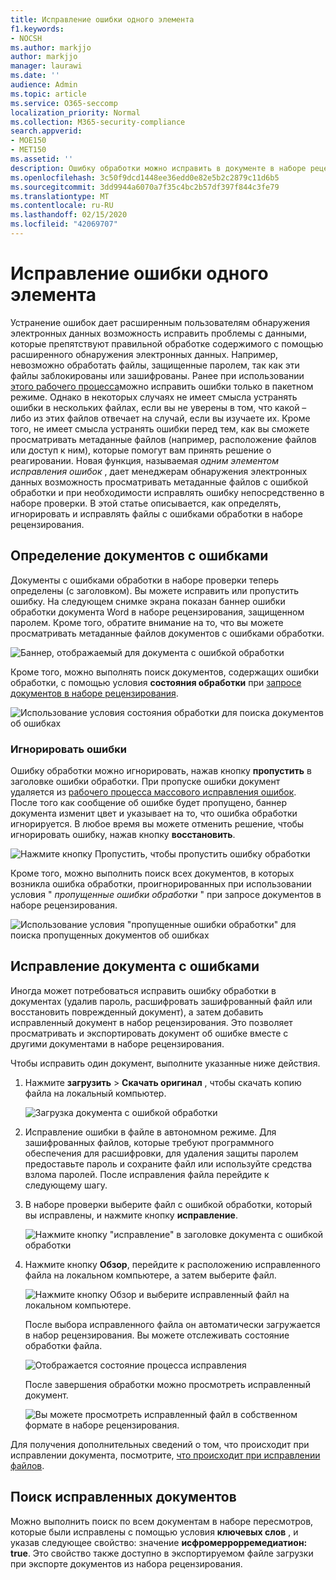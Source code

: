 ```yaml
---
title: Исправление ошибки одного элемента
f1.keywords:
- NOCSH
ms.author: markjjo
author: markjjo
manager: laurawi
ms.date: ''
audience: Admin
ms.topic: article
ms.service: O365-seccomp
localization_priority: Normal
ms.collection: M365-security-compliance
search.appverid:
- MOE150
- MET150
ms.assetid: ''
description: Ошибку обработки можно исправить в документе в наборе рецензирования в Advanced eDiscovery, не выполняя процесс исправления ошибок с пакетом исправлений.
ms.openlocfilehash: 3c50f9dcd1448ee36edd0e82e5b2c2879c11d6b5
ms.sourcegitcommit: 3dd9944a6070a7f35c4bc2b57df397f844c3fe79
ms.translationtype: MT
ms.contentlocale: ru-RU
ms.lasthandoff: 02/15/2020
ms.locfileid: "42069707"
---
```

# <a name="single-item-error-remediation"></a>Исправление ошибки одного элемента

Устранение ошибок дает расширенным пользователям обнаружения электронных данных возможность исправить проблемы с данными, которые препятствуют правильной обработке содержимого с помощью расширенного обнаружения электронных данных. Например, невозможно обработать файлы, защищенные паролем, так как эти файлы заблокированы или зашифрованы. Ранее при использовании [этого рабочего процесса](error-remediation-when-processing-data-in-advanced-ediscovery.md)можно исправить ошибки только в пакетном режиме. Однако в некоторых случаях не имеет смысла устранять ошибки в нескольких файлах, если вы не уверены в том, что какой – либо из этих файлов отвечает на случай, если вы изучаете их. Кроме того, не имеет смысла устранять ошибки перед тем, как вы сможете просматривать метаданные файлов (например, расположение файлов или доступ к ним), которые помогут вам принять решение о реагировании. Новая функция, называемая *одним элементом исправления ошибок* , дает менеджерам обнаружения электронных данных возможность просматривать метаданные файлов с ошибкой обработки и при необходимости исправлять ошибку непосредственно в наборе проверки. В этой статье описывается, как определять, игнорировать и исправлять файлы с ошибками обработки в наборе рецензирования.

## <a name="identify-documents-with-errors"></a>Определение документов с ошибками

Документы с ошибками обработки в наборе проверки теперь определены (с заголовком). Вы можете исправить или пропустить ошибку. На следующем снимке экрана показан баннер ошибки обработки документа Word в наборе рецензирования, защищенном паролем. Кроме того, обратите внимание на то, что вы можете просматривать метаданные файлов документов с ошибками обработки.

![Баннер, отображаемый для документа с ошибкой обработки](../media/SIERimage1.png)

Кроме того, можно выполнять поиск документов, содержащих ошибки обработки, с помощью условия **состояния обработки** при [запросе документов в наборе рецензирования](review-set-search.md).

![Использование условия состояния обработки для поиска документов об ошибках](../media/SIERimage2.png)

### <a name="ignore-errors"></a>Игнорировать ошибки

Ошибку обработки можно игнорировать, нажав кнопку **пропустить** в заголовке ошибки обработки. При пропуске ошибки документ удаляется из [рабочего процесса массового исправления ошибок](error-remediation-when-processing-data-in-advanced-ediscovery.md). После того как сообщение об ошибке будет пропущено, баннер документа изменит цвет и указывает на то, что ошибка обработки игнорируется. В любое время вы можете отменить решение, чтобы игнорировать ошибку, нажав кнопку **восстановить**.

![Нажмите кнопку Пропустить, чтобы пропустить ошибку обработки](../media/SIERimage3.png)

Кроме того, можно выполнить поиск всех документов, в которых возникла ошибка обработки, проигнорированных при использовании условия " *пропущенные ошибки обработки* " при запросе документов в наборе рецензирования.

![Использование условия "пропущенные ошибки обработки" для поиска пропущенных документов об ошибках](../media/SIERimage4.png)

## <a name="remediate-a-document-with-errors"></a>Исправление документа с ошибками

Иногда может потребоваться исправить ошибку обработки в документах (удалив пароль, расшифровать зашифрованный файл или восстановить поврежденный документ), а затем добавить исправленный документ в набор рецензирования. Это позволяет просматривать и экспортировать документ об ошибке вместе с другими документами в наборе рецензирования. 

Чтобы исправить один документ, выполните указанные ниже действия.

1. Нажмите **загрузить** > **Скачать оригинал** , чтобы скачать копию файла на локальный компьютер.

   ![Загрузка документа с ошибкой обработки](../media/SIERimage5.png)

2. Исправление ошибки в файле в автономном режиме. Для зашифрованных файлов, которые требуют программного обеспечения для расшифровки, для удаления защиты паролем предоставьте пароль и сохраните файл или используйте средства взлома паролей. После исправления файла перейдите к следующему шагу.

3. В наборе проверки выберите файл с ошибкой обработки, который вы исправлены, и нажмите кнопку **исправление**.

   ![Нажмите кнопку "исправление" в заголовке документа с ошибкой обработки](../media/SIERimage6.png)


4. Нажмите кнопку **Обзор**, перейдите к расположению исправленного файла на локальном компьютере, а затем выберите файл.

   ![Нажмите кнопку Обзор и выберите исправленный файл на локальном компьютере.](../media/SIERimage7.png)

    После выбора исправленного файла он автоматически загружается в набор рецензирования. Вы можете отслеживать состояние обработки файла.

    ![Отображается состояние процесса исправления](../media/SIERimage8.png)

   После завершения обработки можно просмотреть исправленный документ.

    ![Вы можете просмотреть исправленный файл в собственном формате в наборе рецензирования.](../media/SIERimage9.png)

Для получения дополнительных сведений о том, что происходит при исправлении документа, посмотрите, [что происходит при исправлении файлов](error-remediation.md#what-happens-when-files-are-remediated).

## <a name="search-for-remediated-documents"></a>Поиск исправленных документов

Можно выполнить поиск по всем документам в наборе пересмотров, которые были исправлены с помощью условия **ключевых слов** , и указав следующее свойство: значение **исфромеррорремедиатион: true**. Это свойство также доступно в экспортируемом файле загрузки при экспорте документов из набора рецензирования.
